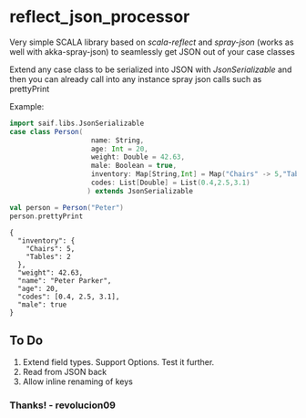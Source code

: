 # reflect_json_processor

Very simple SCALA library based on *scala-reflect* and *spray-json* (works as well with akka-spray-json) to seamlessly get JSON out of your case classes

Extend any case class to be serialized into JSON with *JsonSerializable* and then you can already call into any instance spray json calls such as prettyPrint

Example:

```scala
import saif.libs.JsonSerializable
case class Person(
                    name: String,
                    age: Int = 20,
                    weight: Double = 42.63,
                    male: Boolean = true,
                    inventory: Map[String,Int] = Map("Chairs" -> 5,"Tables" -> 2),
                    codes: List[Double] = List(0.4,2.5,3.1)
                   ) extends JsonSerializable

val person = Person("Peter")
person.prettyPrint
```
```
{
  "inventory": {
    "Chairs": 5,
    "Tables": 2
  },
  "weight": 42.63,
  "name": "Peter Parker",
  "age": 20,
  "codes": [0.4, 2.5, 3.1],
  "male": true
}
```

## To Do

1. Extend field types. Support Options. Test it further.
2. Read from JSON back
3. Allow inline renaming of keys

### Thanks! - revolucion09

